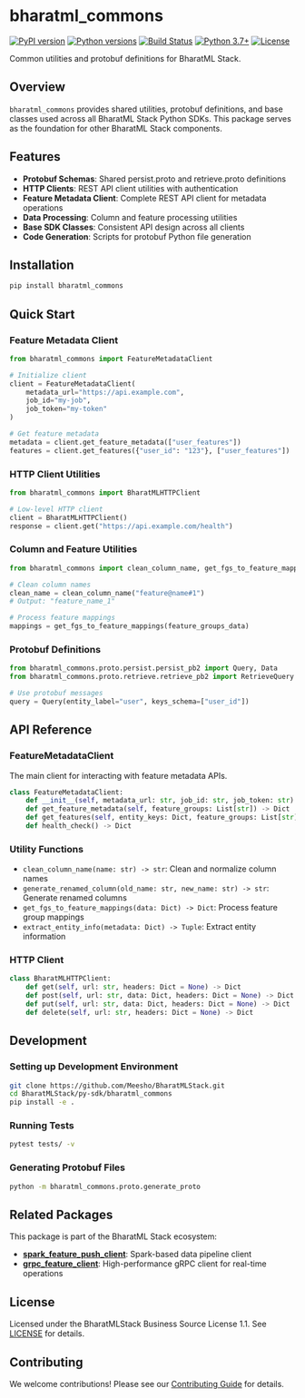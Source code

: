 # bharatml_commons

[![PyPI version](https://badge.fury.io/py/bharatml_commons.svg)](https://badge.fury.io/py/bharatml_commons)
[![Python versions](https://img.shields.io/pypi/pyversions/bharatml_commons.svg)](https://pypi.org/project/bharatml_commons/)
[![Build Status](https://github.com/Meesho/BharatMLStack/actions/workflows/py-sdk.yml/badge.svg)](https://github.com/Meesho/BharatMLStack/actions/workflows/py-sdk.yml)
[![Python 3.7+](https://img.shields.io/badge/python-3.7+-blue.svg)](https://www.python.org/downloads/)
[![License](https://img.shields.io/badge/License-BharatMLStack%20BSL%201.1-blue.svg)](https://github.com/Meesho/BharatMLStack/blob/main/LICENSE.md)

Common utilities and protobuf definitions for BharatML Stack.

## Overview

`bharatml_commons` provides shared utilities, protobuf definitions, and base classes used across all BharatML Stack Python SDKs. This package serves as the foundation for other BharatML Stack components.

## Features

- **Protobuf Schemas**: Shared persist.proto and retrieve.proto definitions
- **HTTP Clients**: REST API client utilities with authentication
- **Feature Metadata Client**: Complete REST API client for metadata operations
- **Data Processing**: Column and feature processing utilities  
- **Base SDK Classes**: Consistent API design across all clients
- **Code Generation**: Scripts for protobuf Python file generation

## Installation

```bash
pip install bharatml_commons
```

## Quick Start

### Feature Metadata Client

```python
from bharatml_commons import FeatureMetadataClient

# Initialize client
client = FeatureMetadataClient(
    metadata_url="https://api.example.com",
    job_id="my-job",
    job_token="my-token"
)

# Get feature metadata
metadata = client.get_feature_metadata(["user_features"])
features = client.get_features({"user_id": "123"}, ["user_features"])
```

### HTTP Client Utilities

```python
from bharatml_commons import BharatMLHTTPClient

# Low-level HTTP client
client = BharatMLHTTPClient()
response = client.get("https://api.example.com/health")
```

### Column and Feature Utilities

```python
from bharatml_commons import clean_column_name, get_fgs_to_feature_mappings

# Clean column names
clean_name = clean_column_name("feature@name#1")
# Output: "feature_name_1"

# Process feature mappings
mappings = get_fgs_to_feature_mappings(feature_groups_data)
```

### Protobuf Definitions

```python
from bharatml_commons.proto.persist.persist_pb2 import Query, Data
from bharatml_commons.proto.retrieve.retrieve_pb2 import RetrieveQuery

# Use protobuf messages
query = Query(entity_label="user", keys_schema=["user_id"])
```

## API Reference

### FeatureMetadataClient

The main client for interacting with feature metadata APIs.

```python
class FeatureMetadataClient:
    def __init__(self, metadata_url: str, job_id: str, job_token: str)
    def get_feature_metadata(self, feature_groups: List[str]) -> Dict
    def get_features(self, entity_keys: Dict, feature_groups: List[str]) -> Dict
    def health_check() -> Dict
```

### Utility Functions

- `clean_column_name(name: str) -> str`: Clean and normalize column names
- `generate_renamed_column(old_name: str, new_name: str) -> str`: Generate renamed columns
- `get_fgs_to_feature_mappings(data: Dict) -> Dict`: Process feature group mappings
- `extract_entity_info(metadata: Dict) -> Tuple`: Extract entity information

### HTTP Client

```python
class BharatMLHTTPClient:
    def get(self, url: str, headers: Dict = None) -> Dict
    def post(self, url: str, data: Dict, headers: Dict = None) -> Dict
    def put(self, url: str, data: Dict, headers: Dict = None) -> Dict
    def delete(self, url: str, headers: Dict = None) -> Dict
```

## Development

### Setting up Development Environment

```bash
git clone https://github.com/Meesho/BharatMLStack.git
cd BharatMLStack/py-sdk/bharatml_commons
pip install -e .
```

### Running Tests

```bash
pytest tests/ -v
```

### Generating Protobuf Files

```bash
python -m bharatml_commons.proto.generate_proto
```

## Related Packages

This package is part of the BharatML Stack ecosystem:

- **[spark_feature_push_client](https://pypi.org/project/spark_feature_push_client/)**: Spark-based data pipeline client
- **[grpc_feature_client](https://pypi.org/project/grpc_feature_client/)**: High-performance gRPC client for real-time operations

## License

Licensed under the BharatMLStack Business Source License 1.1. See [LICENSE](https://github.com/Meesho/BharatMLStack/blob/main/LICENSE.md) for details.

## Contributing

We welcome contributions! Please see our [Contributing Guide](https://github.com/Meesho/BharatMLStack/blob/main/CONTRIBUTION.md) for details. 